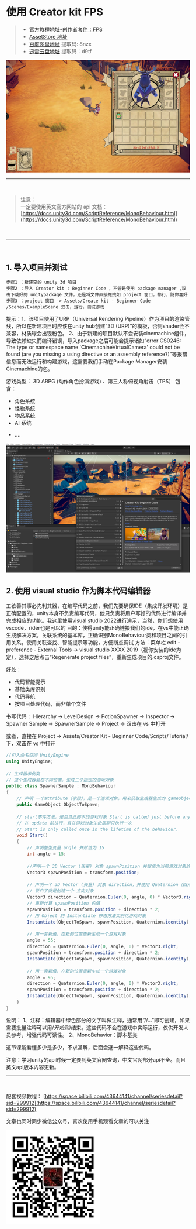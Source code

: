 # 使用 Creator kit FPS

> - [官方教程地址-创作者套件：FPS](https://learn.unity.com/project/chuang-zuo-zhe-tao-jian-fps?uv=2020.3)
> - [AssetStore 地址](https://assetstore.unity.com/packages/templates/tutorials/creator-kit-fps-149310?_ga=2.85655312.885135272.1631762446-522971275.1624332126)
> - [百度网盘地址](https://pan.baidu.com/s/15lRmIzkZmZU6vmQNsTLDVg) 提取码: 8nzx
> - [迅雷云盘地址](https://pan.xunlei.com/s/VMk08AooAFpxmtm7yZKyxUv6A1) 提取码：d9tf

![](../../imgs/unity_beginnerCoder.png)
<br>

<hr>
<br>

> 注意：  
> 一定要使用英文官方网站的 api 文档：[https://docs.unity3d.com/ScriptReference/MonoBehaviour.html](https://docs.unity3d.com/ScriptReference/MonoBehaviour.html)

<br>
<hr>
<br>

## 1. 导入项目并测试

    步骤1 ：新建空的 unity 3d 项目
    步骤2 ：导入 Creator kit : Beginner Code ，不管是使用 package manager ,双击下载好的 unitypackage 文件，还是将文件直接拖拽如 project 窗口，都行，随你喜好
    步骤3 ：project 窗口 -> Assets/Create kit - Beginner Code /Scenes/ExampleScene 双击，运行，测试游戏

提示：1、该项目使用了URP（Universal Rendering Pipeline）作为项目的渲染管线，所以在新建项目时应该在unity hub创建“3D (URP)”的模板，否则shader会不兼容，材质球会出现粉色。
2、由于新建的项目默认不会安装cinemachine组件，导致依赖缺失而编译错误，导入package之后可能会提示诸如“error CS0246: The type or namespace name 'CinemachineVirtualCamera' could not be found (are you missing a using directive or an assembly reference?)”等报错信息而无法运行和构建游戏，这需要我们手动在Package Manager安装Cinemachine的包。

游戏类型： 3D ARPG (动作角色扮演游戏)  、第三人称俯视角射击（TPS）
包含：

- 角色系统
- 怪物系统
- 物品系统
- AI 系统

* ....

![](../../imgs/unity_creatorKitBC.png)

## 2. 使用 visual studio 作为脚本代码编辑器

工欲善其事必先利其器，在编写代码之前，我们先要确保IDE（集成开发环境）是正确配置的，unity本身不负责编写代码，他只负责将用户写好的代码进行编译并完成相应的功能。我这里使用visual studio 2022进行演示，当然，你们想使用vscode，rider也是可以的
目的：使得unity能正确链接我们的ide，在vs中能正确生成解决方案，关联系统的基本库，正确识别MonoBehaviour类和项目之间的引用关系，使用关联查找、智能提示等功能，方便断点调试
方法：菜单栏 edit - preference - External Tools -> visual studio XXXX 2019（视你安装的ide为定），选择之后点击“Regenerate project files”，重新生成项目的.csproj文件。

好处：

- 代码智能提示
- 基础类库识别
- 代码导航
- 按项目处理代码，而非单个文件
  
书写代码：
Hierarchy -> LevelDesign -> PotionSpawner -> Inspector -> Spawner Sample -> SpawnerSample -> Project -> 双击在 vs 中打开

或者，直接在 Project -> Assets/Creator Kit - Beginner Code/Scripts/Tutorial/ 下，双击在 vs 中打开
  
```C#
//引入命名空间 UnityEngine
using UnityEngine;

// 生成器示例类
// 这个生成器会在不同位置，生成三个指定的游戏对象
public class SpawnerSample : MonoBehaviour
{
    // 声明 一个attribute（字段），是一个游戏对象，用来获取生成器生成的 gameobject
    public GameObject ObjectToSpawn;

    // start事件方法，是包含此脚本的游戏对象 Start is called just before any of the Update methods is called the first time
    // 在 update 前执行，且在游戏对象生命周期只执行一次
    // Start is only called once in the lifetime of the behaviour.
    void Start()
    {
        // 声明整型变量 angle 并赋值为 15
        int angle = 15;

        //声明一个 3D Vector (矢量) 对象 spawnPosition 并赋值为当前游戏对象的位置
        Vector3 spawnPosition = transform.position;

        // 声明一个 3D Vector (矢量) 对象 direction，并使用 Quaternion（四元数）类的静态方法  Euler（欧拉）返回值 * Vector3(1,0,0)
        // 说白了就是创建一个 方向对象
        Vector3 direction = Quaternion.Euler(0, angle, 0) * Vector3.right;
        // 重新计算 spawnPosition 的值
        spawnPosition = transform.position + direction * 2;
        // 用 Object 的 Instantiate 静态方法实例化游戏对象
        Instantiate(ObjectToSpawn, spawnPosition, Quaternion.identity);

        // 用一套新值，在新的位置重新生成一个游戏对象
        angle = 55;
        direction = Quaternion.Euler(0, angle, 0) * Vector3.right;
        spawnPosition = transform.position + direction * 2;
        Instantiate(ObjectToSpawn, spawnPosition, Quaternion.identity);

        // 用一套新值，在新的位置重新生成一个游戏对象
        angle = 95;
        direction = Quaternion.Euler(0, angle, 0) * Vector3.right;
        spawnPosition = transform.position + direction * 2;
        Instantiate(ObjectToSpawn, spawnPosition, Quaternion.identity);
    }
}

```
说明：
1、注释：编辑器中绿色部分的文字叫做注释，通常用“//...”即可创建，如果需要批量注释可以用/*开始到*/结束。这些代码不会在游戏中实际运行，仅供开发人员参考，增强代码可读性。
2、MonoBehavior：脚本基类
  
这节课能看懂多少是多少，不求甚解，后面会逐一解释这些代码。

注意：学习unity的api时候一定要到英文官网查询，中文官网部分api不全。而且英文api版本内容更新。
<br>
<hr>
<br>

配套视频教程：
[https://space.bilibili.com/43644141/channel/seriesdetail?sid=299912](https://space.bilibili.com/43644141/channel/seriesdetail?sid=299912)

文章也同时同步微信公众号，喜欢使用手机观看文章的可以关注

![](../../imgs/微信公众号二维码.jpg)
